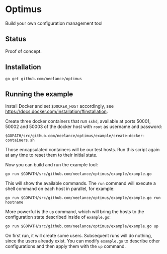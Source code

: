 Optimus
=======

Build your own configuration management tool

Status
------
Proof of concept.

Installation
------------
```
go get github.com/neelance/optimus
```

Running the example
-------------------
Install Docker and set `$DOCKER_HOST` accordingly, see https://docs.docker.com/installation/#installation.

Create three docker containers that run `sshd`, available at ports 50001, 50002 and 50003 of the docker host with `root` as username and password:
```
$GOPATH/src/github.com/neelance/optimus/example/create-docker-containers.sh
```
Those encapsulated containers will be our test hosts. Run this script again at any time to reset them to their initial state.

Now you can build and run the example tool:
```
go run $GOPATH/src/github.com/neelance/optimus/example/example.go
```

This will show the available commands. The `run` command will execute a shell command on each host in parallel, for example:
```
go run $GOPATH/src/github.com/neelance/optimus/example/example.go run hostname
```

More powerful is the `up` command, which will bring the hosts to the configuration state described inside of `example.go`:
```
go run $GOPATH/src/github.com/neelance/optimus/example/example.go up
```
On first run, it will create some users. Subsequent runs will do nothing, since the users already exist. You can modify `example.go` to describe other configurations and then apply them with the `up` command.
